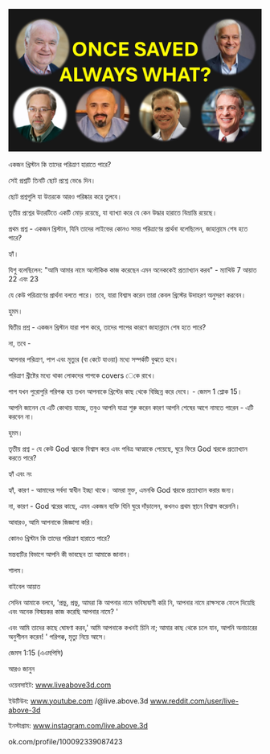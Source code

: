 ![Video cover image](../cover.jpg "cover photo")

একজন খ্রিস্টান কি তাদের পরিত্রাণ হারাতে পারে?

সেই প্রশ্নটি তিনটি ছোট প্রশ্নে ভেঙে দিন।

ছোট প্রশ্নগুলি যা উত্তরকে আরও পরিষ্কার করে তুলবে।

তৃতীয় প্রশ্নের উত্তরটিতে একটি মোড় রয়েছে, যা ব্যাখ্যা করে যে কেন উদ্ধার হারাতে বিভ্রান্তি রয়েছে।

প্রথম প্রশ্ন - একজন খ্রিস্টান, যিনি তাদের লাইভের কোনও সময় পরিত্রাণের প্রার্থনা বলেছিলেন, জাহান্নামে শেষ হতে পারে?

হ্যাঁ।

যিশু বলেছিলেন: "আমি আমার নামে অলৌকিক কাজ করেছেন এমন অনেককেই প্রত্যাখ্যান করব" - ম্যাথিউ 7 আয়াত 22 এবং 23

যে কেউ পরিত্রাণের প্রার্থনা বলতে পারে। তবে, যারা বিশ্বাস করেন তারা কেবল খ্রিস্টের উদাহরণ অনুসরণ করবেন।

হুমম।

দ্বিতীয় প্রশ্ন - একজন খ্রিস্টান যারা পাপ করে, তাদের পাপের কারণে জাহান্নামে শেষ হতে পারে?

না, তবে -

আপনার পরিত্রাণ, পাপ এবং মৃত্যুর (বা কেটে যাওয়া) মধ্যে সম্পর্কটি বুঝতে হবে।

পরিত্রাণ খ্রীষ্টের মধ্যে থাকা লোকদের পাপকে covers েকে রাখে।

পাপ যখন পুরোপুরি পরিপক্ক হয় তখন আপনাকে খ্রিস্টের কাছ থেকে বিচ্ছিন্ন করে দেবে। - জেমস 1 শ্লোক 15।

আপনি জানেন যে এটি কোথায় যাচ্ছে, তবুও আপনি যাত্রা শুরু করেন কারণ আপনি শেষের আগে নামতে পারেন - এটি করবেন না।

হুমম।

তৃতীয় প্রশ্ন - যে কেউ God শ্বরকে বিশ্বাস করে এবং পবিত্র আত্মাকে পেয়েছে, ঘুরে ফিরে God শ্বরকে প্রত্যাখ্যান করতে পারে?

হ্যাঁ এবং নং

হ্যাঁ, কারণ - আমাদের সর্বদা স্বাধীন ইচ্ছা থাকে। আমরা মুক্ত, এমনকি God শ্বরকে প্রত্যাখ্যান করার জন্য।

না, কারণ - God শ্বরের কাছে, এমন একজন ব্যক্তি যিনি ঘুরে দাঁড়ালেন, কখনও প্রথম স্থানে বিশ্বাস করেননি।

আবারও, আমি আপনাকে জিজ্ঞাসা করি।

কোনও খ্রিস্টান কি তাদের পরিত্রাণ হারাতে পারে?

মন্তব্যটির বিভাগে আপনি কী ভাবছেন তা আমাকে জানান।

শালম।

বাইবেল আয়াত

সেদিন আমাকে বলবে, 'প্রভু, প্রভু, আমরা কি আপনার নামে ভবিষ্যদ্বাণী করি নি, আপনার নামে রাক্ষসকে ফেলে দিয়েছি এবং অনেক বিস্ময়কর কাজ করেছি আপনার নামে? '

এবং আমি তাদের কাছে ঘোষণা করব,' আমি আপনাকে কখনই চিনি না; আমার কাছ থেকে চলে যান, আপনি অনাচারের অনুশীলন করেন! ' পরিপক্ক, মৃত্যু নিয়ে আসে।

জেমস 1:15 (এএমপিসি)

আরও জানুন

ওয়েবসাইট: www.liveabove3d.com

ইউটিউব: www.youtube.com /@live.above.3d www.reddit.com/user/live-above-3d

ইনস্টাগ্রাম: www.instagram.com/live.above.3d 

ok.com/profile/100092339087423